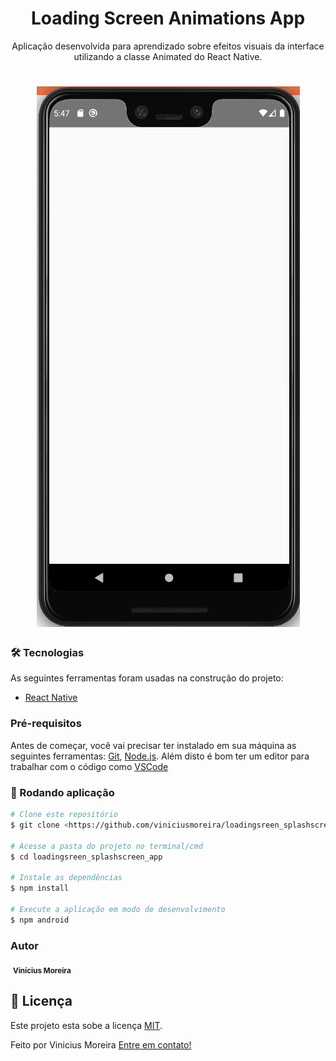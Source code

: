 <h1 align="center">Loading Screen Animations App</h1>

<p align="center">Aplicação desenvolvida para aprendizado sobre efeitos visuais da interface utilizando a classe Animated do React Native.</p>

<h1 align="center">
  <img alt="Loading Screen Animations App" title="Loading Screen Animations App" src="./public/demo.gif" />
</h1>

### 🛠 Tecnologias

As seguintes ferramentas foram usadas na construção do projeto:

- [React Native](https://reactnative.dev/)

### Pré-requisitos

Antes de começar, você vai precisar ter instalado em sua máquina as seguintes ferramentas:
[Git](https://git-scm.com), [Node.js](https://nodejs.org/en/).
Além disto é bom ter um editor para trabalhar com o código como [VSCode](https://code.visualstudio.com/)

### 🎲 Rodando aplicação

```bash
# Clone este repositório
$ git clone <https://github.com/viniciusmoreira/loadingsreen_splashscreen_app>

# Acesse a pasta do projeto no terminal/cmd
$ cd loadingsreen_splashscreen_app

# Instale as dependências
$ npm install

# Execute a aplicação em modo de desenvolvimento
$ npm android
```

### Autor

 <img style="border-radius: 50%;" src="https://avatars2.githubusercontent.com/u/5288651?s=400&u=d1af6a4fecad96cfd93375e0913e165cef778b92&v=4" width="100px;" alt=""/>
 <sub><b>Vinícius Moreira</b></sub>


## 📝 Licença

Este projeto esta sobe a licença [MIT](./LICENSE).

Feito por Vinicius Moreira [Entre em contato!](https://www.linkedin.com/in/vinicius-moreira-vm/)
